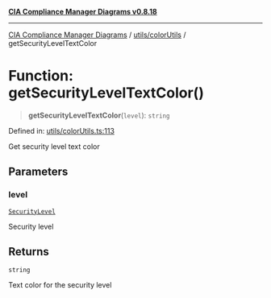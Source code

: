 [**CIA Compliance Manager Diagrams v0.8.18**](../../../README.md)

***

[CIA Compliance Manager Diagrams](../../../modules.md) / [utils/colorUtils](../README.md) / getSecurityLevelTextColor

# Function: getSecurityLevelTextColor()

> **getSecurityLevelTextColor**(`level`): `string`

Defined in: [utils/colorUtils.ts:113](https://github.com/Hack23/cia-compliance-manager/blob/509f2f6138f4e24aa7fe1ae9432ec1ccefbe5f32/src/utils/colorUtils.ts#L113)

Get security level text color

## Parameters

### level

[`SecurityLevel`](../../../types/cia/type-aliases/SecurityLevel.md)

Security level

## Returns

`string`

Text color for the security level
